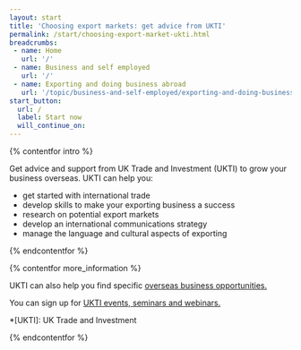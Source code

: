 ```yaml
---
layout: start
title: 'Choosing export markets: get advice from UKTI'
permalink: /start/choosing-export-market-ukti.html
breadcrumbs:
 - name: Home
   url: '/'
 - name: Business and self employed
   url: '/'
 - name: Exporting and doing business abroad
   url: '/topic/business-and-self-employed/exporting-and-doing-business-abroad.html'
start_button:
  url: /
  label: Start now
  will_continue_on:
---
```

{% contentfor intro %}

Get advice and support from UK Trade and Investment (UKTI) to grow your business overseas. UKTI can help you:

- get started with international trade
- develop skills to make your exporting business a success 
- research on potential export markets
- develop an international communications strategy
- manage the language and cultural aspects of exporting

{% endcontentfor %}

{% contentfor more_information %}

UKTI can also help you find specific [overseas business opportunities.](https://govuk-import-export.herokuapp.com/start/find-overseas-business-opportunities.html)

You can sign up for [UKTI events, seminars and webinars.](https://www.events.ukti.gov.uk)

*[UKTI]: UK Trade and Investment

{% endcontentfor %}



